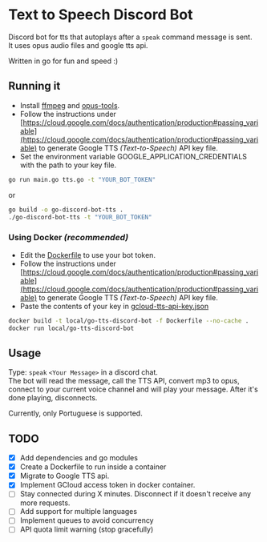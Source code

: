 # Text to Speech Discord Bot

Discord bot for tts that autoplays after a `speak` command message is sent.  
It uses opus audio files and google tts api.

Written in go for fun and speed :)

## Running it

- Install [ffmpeg](https://ffmpeg.org/download.html) and [opus-tools](https://opus-codec.org/downloads/).
- Follow the instructions under [https://cloud.google.com/docs/authentication/production#passing_variable](https://cloud.google.com/docs/authentication/production#passing_variable)
  to generate Google TTS _(Text-to-Speech)_ API key file.
- Set the environment variable GOOGLE_APPLICATION_CREDENTIALS with the path to your key file.

````bash
go run main.go tts.go -t "YOUR_BOT_TOKEN"
````
or
````bash
go build -o go-discord-bot-tts .
./go-discord-bot-tts -t "YOUR_BOT_TOKEN"
````

### Using Docker _(recommended)_

- Edit the [Dockerfile](Dockerfile) to use your bot token.
- Follow the instructions under [https://cloud.google.com/docs/authentication/production#passing_variable](https://cloud.google.com/docs/authentication/production#passing_variable)
to generate Google TTS _(Text-to-Speech)_ API key file.
- Paste the contents of your key in [gcloud-tts-api-key.json](gcloud-tts-api-key.json)

```bash
docker build -t local/go-tts-discord-bot -f Dockerfile --no-cache .
docker run local/go-tts-discord-bot
```

## Usage

Type: `speak` `<Your Message>` in a discord chat.  
The bot will read the message, call the TTS API, convert mp3 to opus, connect
to your current voice channel and will play your message.
After it's done playing, disconnects.

Currently, only Portuguese is supported.

## TODO
- [x] Add dependencies and go modules
- [x] Create a Dockerfile to run inside a container
- [x] Migrate to Google TTS api.
- [x] Implement GCloud access token in docker container. 
- [ ] Stay connected during X minutes. Disconnect if it doesn't receive any more requests.
- [ ] Add support for multiple languages
- [ ] Implement queues to avoid concurrency
- [ ] API quota limit warning (stop gracefully)